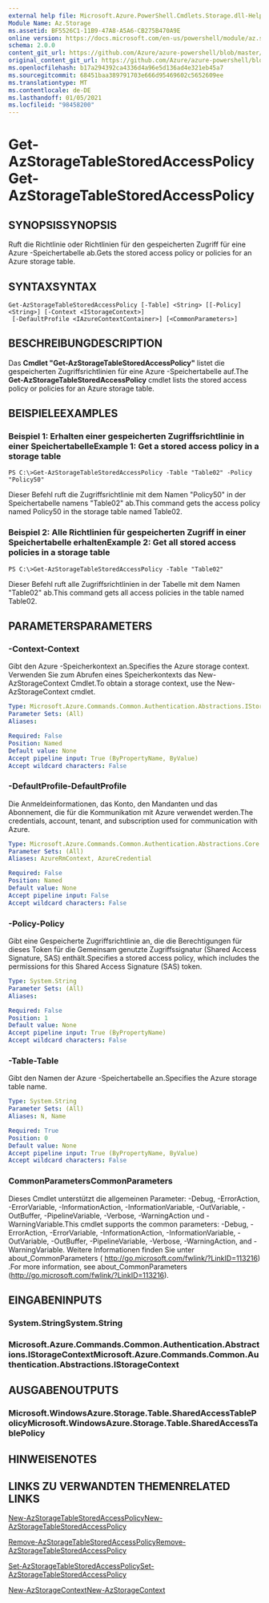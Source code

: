 ```yaml
---
external help file: Microsoft.Azure.PowerShell.Cmdlets.Storage.dll-Help.xml
Module Name: Az.Storage
ms.assetid: BF5526C1-11B9-47A8-A5A6-CB275B470A9E
online version: https://docs.microsoft.com/en-us/powershell/module/az.storage/get-azstoragetablestoredaccesspolicy
schema: 2.0.0
content_git_url: https://github.com/Azure/azure-powershell/blob/master/src/Storage/Storage.Management/help/Get-AzStorageTableStoredAccessPolicy.md
original_content_git_url: https://github.com/Azure/azure-powershell/blob/master/src/Storage/Storage.Management/help/Get-AzStorageTableStoredAccessPolicy.md
ms.openlocfilehash: b17a294392ca4336d4a96e5d136ad4e321eb45a7
ms.sourcegitcommit: 68451baa389791703e666d95469602c5652609ee
ms.translationtype: MT
ms.contentlocale: de-DE
ms.lasthandoff: 01/05/2021
ms.locfileid: "98458200"
---
```

# <span data-ttu-id="3b814-101">Get-AzStorageTableStoredAccessPolicy</span><span class="sxs-lookup"><span data-stu-id="3b814-101">Get-AzStorageTableStoredAccessPolicy</span></span>

## <span data-ttu-id="3b814-102">SYNOPSIS</span><span class="sxs-lookup"><span data-stu-id="3b814-102">SYNOPSIS</span></span>
<span data-ttu-id="3b814-103">Ruft die Richtlinie oder Richtlinien für den gespeicherten Zugriff für eine Azure -Speichertabelle ab.</span><span class="sxs-lookup"><span data-stu-id="3b814-103">Gets the stored access policy or policies for an Azure storage table.</span></span>

## <span data-ttu-id="3b814-104">SYNTAX</span><span class="sxs-lookup"><span data-stu-id="3b814-104">SYNTAX</span></span>

```
Get-AzStorageTableStoredAccessPolicy [-Table] <String> [[-Policy] <String>] [-Context <IStorageContext>]
 [-DefaultProfile <IAzureContextContainer>] [<CommonParameters>]
```

## <span data-ttu-id="3b814-105">BESCHREIBUNG</span><span class="sxs-lookup"><span data-stu-id="3b814-105">DESCRIPTION</span></span>
<span data-ttu-id="3b814-106">Das **Cmdlet "Get-AzStorageTableStoredAccessPolicy"** listet die gespeicherten Zugriffsrichtlinien für eine Azure -Speichertabelle auf.</span><span class="sxs-lookup"><span data-stu-id="3b814-106">The **Get-AzStorageTableStoredAccessPolicy** cmdlet lists the stored access policy or policies for an Azure storage table.</span></span>

## <span data-ttu-id="3b814-107">BEISPIELE</span><span class="sxs-lookup"><span data-stu-id="3b814-107">EXAMPLES</span></span>

### <span data-ttu-id="3b814-108">Beispiel 1: Erhalten einer gespeicherten Zugriffsrichtlinie in einer Speichertabelle</span><span class="sxs-lookup"><span data-stu-id="3b814-108">Example 1: Get a stored access policy in a storage table</span></span>
```
PS C:\>Get-AzStorageTableStoredAccessPolicy -Table "Table02" -Policy "Policy50"
```

<span data-ttu-id="3b814-109">Dieser Befehl ruft die Zugriffsrichtlinie mit dem Namen "Policy50" in der Speichertabelle namens "Table02" ab.</span><span class="sxs-lookup"><span data-stu-id="3b814-109">This command gets the access policy named Policy50 in the storage table named Table02.</span></span>

### <span data-ttu-id="3b814-110">Beispiel 2: Alle Richtlinien für gespeicherten Zugriff in einer Speichertabelle erhalten</span><span class="sxs-lookup"><span data-stu-id="3b814-110">Example 2: Get all stored access policies in a storage table</span></span>
```
PS C:\>Get-AzStorageTableStoredAccessPolicy -Table "Table02"
```

<span data-ttu-id="3b814-111">Dieser Befehl ruft alle Zugriffsrichtlinien in der Tabelle mit dem Namen "Table02" ab.</span><span class="sxs-lookup"><span data-stu-id="3b814-111">This command gets all access policies in the table named Table02.</span></span>

## <span data-ttu-id="3b814-112">PARAMETERS</span><span class="sxs-lookup"><span data-stu-id="3b814-112">PARAMETERS</span></span>

### <span data-ttu-id="3b814-113">-Context</span><span class="sxs-lookup"><span data-stu-id="3b814-113">-Context</span></span>
<span data-ttu-id="3b814-114">Gibt den Azure -Speicherkontext an.</span><span class="sxs-lookup"><span data-stu-id="3b814-114">Specifies the Azure storage context.</span></span>
<span data-ttu-id="3b814-115">Verwenden Sie zum Abrufen eines Speicherkontexts das New-AzStorageContext Cmdlet.</span><span class="sxs-lookup"><span data-stu-id="3b814-115">To obtain a storage context, use the New-AzStorageContext cmdlet.</span></span>

```yaml
Type: Microsoft.Azure.Commands.Common.Authentication.Abstractions.IStorageContext
Parameter Sets: (All)
Aliases:

Required: False
Position: Named
Default value: None
Accept pipeline input: True (ByPropertyName, ByValue)
Accept wildcard characters: False
```

### <span data-ttu-id="3b814-116">-DefaultProfile</span><span class="sxs-lookup"><span data-stu-id="3b814-116">-DefaultProfile</span></span>
<span data-ttu-id="3b814-117">Die Anmeldeinformationen, das Konto, den Mandanten und das Abonnement, die für die Kommunikation mit Azure verwendet werden.</span><span class="sxs-lookup"><span data-stu-id="3b814-117">The credentials, account, tenant, and subscription used for communication with Azure.</span></span>

```yaml
Type: Microsoft.Azure.Commands.Common.Authentication.Abstractions.Core.IAzureContextContainer
Parameter Sets: (All)
Aliases: AzureRmContext, AzureCredential

Required: False
Position: Named
Default value: None
Accept pipeline input: False
Accept wildcard characters: False
```

### <span data-ttu-id="3b814-118">-Policy</span><span class="sxs-lookup"><span data-stu-id="3b814-118">-Policy</span></span>
<span data-ttu-id="3b814-119">Gibt eine Gespeicherte Zugriffsrichtlinie an, die die Berechtigungen für dieses Token für die Gemeinsam genutzte Zugriffssignatur (Shared Access Signature, SAS) enthält.</span><span class="sxs-lookup"><span data-stu-id="3b814-119">Specifies a stored access policy, which includes the permissions for this Shared Access Signature (SAS) token.</span></span>

```yaml
Type: System.String
Parameter Sets: (All)
Aliases:

Required: False
Position: 1
Default value: None
Accept pipeline input: True (ByPropertyName)
Accept wildcard characters: False
```

### <span data-ttu-id="3b814-120">-Table</span><span class="sxs-lookup"><span data-stu-id="3b814-120">-Table</span></span>
<span data-ttu-id="3b814-121">Gibt den Namen der Azure -Speichertabelle an.</span><span class="sxs-lookup"><span data-stu-id="3b814-121">Specifies the Azure storage table name.</span></span>

```yaml
Type: System.String
Parameter Sets: (All)
Aliases: N, Name

Required: True
Position: 0
Default value: None
Accept pipeline input: True (ByPropertyName, ByValue)
Accept wildcard characters: False
```

### <span data-ttu-id="3b814-122">CommonParameters</span><span class="sxs-lookup"><span data-stu-id="3b814-122">CommonParameters</span></span>
<span data-ttu-id="3b814-123">Dieses Cmdlet unterstützt die allgemeinen Parameter: -Debug, -ErrorAction, -ErrorVariable, -InformationAction, -InformationVariable, -OutVariable, -OutBuffer, -PipelineVariable, -Verbose, -WarningAction und -WarningVariable.</span><span class="sxs-lookup"><span data-stu-id="3b814-123">This cmdlet supports the common parameters: -Debug, -ErrorAction, -ErrorVariable, -InformationAction, -InformationVariable, -OutVariable, -OutBuffer, -PipelineVariable, -Verbose, -WarningAction, and -WarningVariable.</span></span> <span data-ttu-id="3b814-124">Weitere Informationen finden Sie unter about_CommonParameters ( http://go.microsoft.com/fwlink/?LinkID=113216) .</span><span class="sxs-lookup"><span data-stu-id="3b814-124">For more information, see about_CommonParameters (http://go.microsoft.com/fwlink/?LinkID=113216).</span></span>

## <span data-ttu-id="3b814-125">EINGABEN</span><span class="sxs-lookup"><span data-stu-id="3b814-125">INPUTS</span></span>

### <span data-ttu-id="3b814-126">System.String</span><span class="sxs-lookup"><span data-stu-id="3b814-126">System.String</span></span>

### <span data-ttu-id="3b814-127">Microsoft.Azure.Commands.Common.Authentication.Abstractions.IStorageContext</span><span class="sxs-lookup"><span data-stu-id="3b814-127">Microsoft.Azure.Commands.Common.Authentication.Abstractions.IStorageContext</span></span>

## <span data-ttu-id="3b814-128">AUSGABEN</span><span class="sxs-lookup"><span data-stu-id="3b814-128">OUTPUTS</span></span>

### <span data-ttu-id="3b814-129">Microsoft.WindowsAzure.Storage.Table.SharedAccessTablePolicy</span><span class="sxs-lookup"><span data-stu-id="3b814-129">Microsoft.WindowsAzure.Storage.Table.SharedAccessTablePolicy</span></span>

## <span data-ttu-id="3b814-130">HINWEISE</span><span class="sxs-lookup"><span data-stu-id="3b814-130">NOTES</span></span>

## <span data-ttu-id="3b814-131">LINKS ZU VERWANDTEN THEMEN</span><span class="sxs-lookup"><span data-stu-id="3b814-131">RELATED LINKS</span></span>

[<span data-ttu-id="3b814-132">New-AzStorageTableStoredAccessPolicy</span><span class="sxs-lookup"><span data-stu-id="3b814-132">New-AzStorageTableStoredAccessPolicy</span></span>](./New-AzStorageTableStoredAccessPolicy.md)

[<span data-ttu-id="3b814-133">Remove-AzStorageTableStoredAccessPolicy</span><span class="sxs-lookup"><span data-stu-id="3b814-133">Remove-AzStorageTableStoredAccessPolicy</span></span>](./Remove-AzStorageTableStoredAccessPolicy.md)

[<span data-ttu-id="3b814-134">Set-AzStorageTableStoredAccessPolicy</span><span class="sxs-lookup"><span data-stu-id="3b814-134">Set-AzStorageTableStoredAccessPolicy</span></span>](./Set-AzStorageTableStoredAccessPolicy.md)

[<span data-ttu-id="3b814-135">New-AzStorageContext</span><span class="sxs-lookup"><span data-stu-id="3b814-135">New-AzStorageContext</span></span>](./New-AzStorageContext.md)


